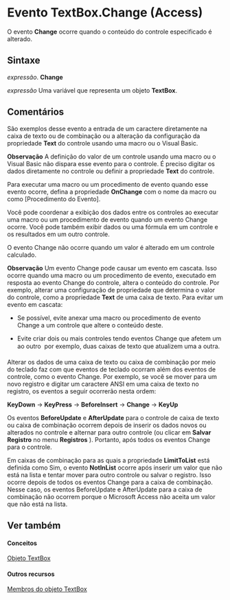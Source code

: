 
# Evento TextBox.Change (Access)

O evento  **Change** ocorre quando o conteúdo do controle especificado é alterado.


## Sintaxe

 _expressão_. **Change**

 _expressão_ Uma variável que representa um objeto **TextBox**.


## Comentários

São exemplos desse evento a entrada de um caractere diretamente na caixa de texto ou de combinação ou a alteração da configuração da propriedade  **Text** do controle usando uma macro ou o Visual Basic.


 **Observação**  A definição do valor de um controle usando uma macro ou o Visual Basic não dispara esse evento para o controle. É preciso digitar os dados diretamente no controle ou definir a propriedade  **Text** do controle.

Para executar uma macro ou um procedimento de evento quando esse evento ocorre, defina a propriedade  **OnChange** com o nome da macro ou como [Procedimento do Evento].

Você pode coordenar a exibição dos dados entre os controles ao executar uma macro ou um procedimento de evento quando um evento Change ocorre. Você pode também exibir dados ou uma fórmula em um controle e os resultados em um outro controle.

O evento Change não ocorre quando um valor é alterado em um controle calculado.


 **Observação**  Um evento Change pode causar um evento em cascata. Isso ocorre quando uma macro ou um procedimento de evento, executado em resposta ao evento Change do controle, altera o conteúdo do controle. Por exemplo, alterar uma configuração de propriedade que determina o valor do controle, como a propriedade  **Text** de uma caixa de texto. Para evitar um evento em cascata:


- Se possível, evite anexar uma macro ou procedimento de evento Change a um controle que altere o conteúdo deste.
    
- Evite criar dois ou mais controles tendo eventos Change que afetem um ao outro  por exemplo, duas caixas de texto que atualizem uma a outra.
    
Alterar os dados de uma caixa de texto ou caixa de combinação por meio do teclado faz com que eventos de teclado ocorram além dos eventos de controle, como o evento Change. Por exemplo, se você se mover para um novo registro e digitar um caractere ANSI em uma caixa de texto no registro, os eventos a seguir ocorrerão nesta ordem:

 **KeyDown** → **KeyPress** → **BeforeInsert** → **Change** → **KeyUp**

Os eventos  **BeforeUpdate** e **AfterUpdate** para o controle de caixa de texto ou caixa de combinação ocorrem depois de inserir os dados novos ou alterados no controle e alternar para outro controle (ou clicar em **Salvar Registro** no menu **Registros** ). Portanto, após todos os eventos Change para o controle.

Em caixas de combinação para as quais a propriedade  **LimitToList** está definida como Sim, o evento **NotInList** ocorre após inserir um valor que não está na lista e tentar mover para outro controle ou salvar o registro. Isso ocorre depois de todos os eventos Change para a caixa de combinação. Nesse caso, os eventos BeforeUpdate e AfterUpdate para a caixa de combinação não ocorrem porque o Microsoft Access não aceita um valor que não está na lista.


## Ver também


#### Conceitos


[Objeto TextBox](d74fbe9a-0d40-7d28-956f-a2bfd0cfee45.md)
#### Outros recursos


[Membros do objeto TextBox](bb55abbc-902e-fc2d-bdff-063c55426cd0.md)